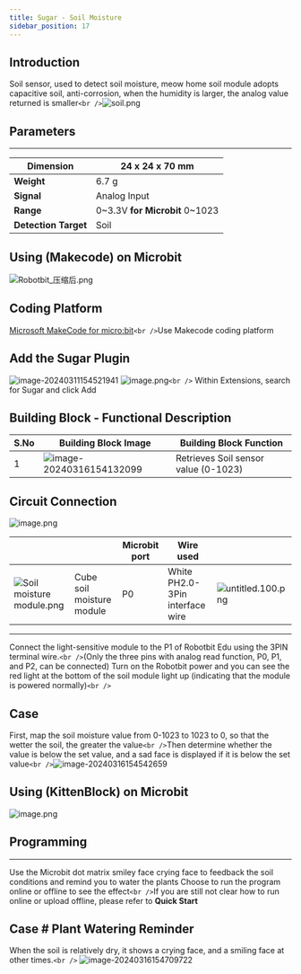 ```yaml
---
title: Sugar - Soil Moisture
sidebar_position: 17
---
```

## Introduction

Soil sensor, used to detect soil moisture, meow home soil module adopts capacitive soil, anti-corrosion, when the humidity is larger, the analog value returned is smaller`<br />`![soil.png](https://learn.kittenbot.cn/2024md_pic/1636035841223-6879353d-8781-4191-afc2-9a801c3506a1.png)

## Parameters

---

| **Dimension**        | 24 x 24 x 70 mm                       |
| -------------------------- | ------------------------------------- |
| **Weight**           | 6.7 g                                 |
| **Signal**           | Analog Input                          |
| **Range**            | 0~3.3V **for Microbit** 0~1023 |
| **Detection Target** | Soil                                  |

## Using (Makecode) on Microbit

![Robotbit_压缩后.png](https://learn.kittenbot.cn/2024md_pic/1709112761000-c84282ba-fe71-45c1-8ad4-8e7f6fc4738f.png)

## Coding Platform

[Microsoft MakeCode for micro:bit](https://makecode.microbit.org/#editor)`<br />`Use Makecode coding platform

## Add the Sugar Plugin

![image-20240311154521941](https://learn.kittenbot.cn/2024md_pic/image-20240311154521941.png)
![image.png](https://learn.kittenbot.cn/2024md_pic/1709111641678-73b61119-c29c-4b48-add7-375ce9a15935.png)`<br />`
Within Extensions, search for Sugar and click Add

## Building Block - Functional Description

| S.No | Building Block Image                                                                        | Building Block Function              |
| ---- | ------------------------------------------------------------------------------------------- | ------------------------------------ |
| 1    | ![image-20240316154132099](https://learn.kittenbot.cn/2024md_pic/image-20240316154132099.png) | Retrieves Soil sensor value (0-1023) |

## Circuit Connection

![image.png](https://learn.kittenbot.cn/2024md_pic/1709804960998-4d716b9e-6abb-43e4-9e24-e169b29bd6b7.png)

|                                                                                                                         |                           | Microbit port | Wire used                       |                                                                                                                 |
| ----------------------------------------------------------------------------------------------------------------------- | ------------------------- | ------------- | ------------------------------- | --------------------------------------------------------------------------------------------------------------- |
| ![Soil moisture module.png](https://learn.kittenbot.cn/2024md_pic/1709805000326-8e9a9552-4c68-4278-a5d6-d4e5399bec81.png) | Cube soil moisture module | P0            | White PH2.0-3Pin interface wire | ![untitled.100.png](https://learn.kittenbot.cn/2024md_pic/1694663456622-fdd52039-7a0c-451f-96a0-feabdc797516.png) |

---

Connect the light-sensitive module to the P1 of Robotbit Edu using the 3PIN terminal wire.`<br />`(Only the three pins with analog read function, P0, P1, and P2, can be connected)
Turn on the Robotbit power and you can see the red light at the bottom of the soil module light up (indicating that the module is powered normally)`<br />`

## Case

First, map the soil moisture value from 0-1023 to 1023 to 0, so that the wetter the soil, the greater the value`<br />`Then determine whether the value is below the set value, and a sad face is displayed if it is below the set value`<br />`![image-20240316154542659](https://learn.kittenbot.cn/2024md_pic/image-20240316154542659.png)

## Using (KittenBlock) on Microbit

![image.png](https://learn.kittenbot.cn/2024md_pic/1634634849400-80cfdda4-b29b-483f-99b8-14ce5faf4b40.png)

## Programming

---

Use the Microbit dot matrix smiley face crying face to feedback the soil conditions and remind you to water the plants
Choose to run the program online or offline to see the effect`<br />`If you are still not clear how to run online or upload offline, please refer to **Quick Start**

## Case # Plant Watering Reminder

When the soil is relatively dry, it shows a crying face, and a smiling face at other times.`<br />`
![image-20240316154709722](https://learn.kittenbot.cn/2024md_pic/image-20240316154709722.png)
